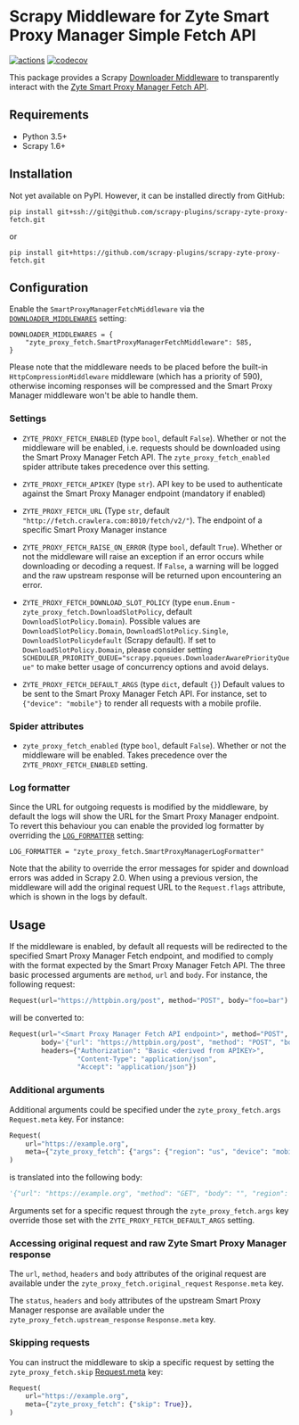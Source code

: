 # Scrapy Middleware for Zyte Smart Proxy Manager Simple Fetch API
[![actions](https://github.com/scrapy-plugins/scrapy-zyte-proxy-fetch/workflows/Build/badge.svg)](https://github.com/scrapy-plugins/scrapy-zyte-proxy-fetch/actions)
[![codecov](https://codecov.io/gh/scrapy-plugins/scrapy-zyte-proxy-fetch/branch/master/graph/badge.svg)](https://codecov.io/gh/scrapy-plugins/scrapy-zyte-proxy-fetch)

This package provides a Scrapy
[Downloader Middleware](https://docs.scrapy.org/en/latest/topics/downloader-middleware.html)
to transparently interact with the
[Zyte Smart Proxy Manager Fetch API](https://docs.zyte.com/smart-proxy-manager/fetch-api.html).


## Requirements

* Python 3.5+
* Scrapy 1.6+


## Installation

Not yet available on PyPI. However, it can be installed directly from GitHub:

`pip install git+ssh://git@github.com/scrapy-plugins/scrapy-zyte-proxy-fetch.git`

or

`pip install git+https://github.com/scrapy-plugins/scrapy-zyte-proxy-fetch.git`


## Configuration

Enable the `SmartProxyManagerFetchMiddleware` via the
[`DOWNLOADER_MIDDLEWARES`](https://docs.scrapy.org/en/latest/topics/settings.html#downloader-middlewares)
setting:

```
DOWNLOADER_MIDDLEWARES = {
    "zyte_proxy_fetch.SmartProxyManagerFetchMiddleware": 585,
}
```

Please note that the middleware needs to be placed before the built-in `HttpCompressionMiddleware`
middleware (which has a priority of 590), otherwise incoming responses will be compressed and the
Smart Proxy Manager middleware won't be able to handle them.

### Settings

* `ZYTE_PROXY_FETCH_ENABLED` (type `bool`, default `False`). Whether or not the middleware will be enabled,
    i.e. requests should be downloaded using the Smart Proxy Manager Fetch API. The `zyte_proxy_fetch_enabled` spider
    attribute takes precedence over this setting.

* `ZYTE_PROXY_FETCH_APIKEY` (type `str`). API key to be used to authenticate against the Smart Proxy Manager endpoint
    (mandatory if enabled)

* `ZYTE_PROXY_FETCH_URL` (Type `str`, default `"http://fetch.crawlera.com:8010/fetch/v2/"`).
    The endpoint of a specific Smart Proxy Manager instance

* `ZYTE_PROXY_FETCH_RAISE_ON_ERROR` (type `bool`, default `True`). Whether or not the middleware will
    raise an exception if an error occurs while downloading or decoding a request. If `False`, a
    warning will be logged and the raw upstream response will be returned upon encountering an error.

* `ZYTE_PROXY_FETCH_DOWNLOAD_SLOT_POLICY` (type `enum.Enum` - `zyte_proxy_fetch.DownloadSlotPolicy`,
    default `DownloadSlotPolicy.Domain`).
    Possible values are `DownloadSlotPolicy.Domain`, `DownloadSlotPolicy.Single`,
    `DownloadSlotPolicydefault` (Scrapy default). If set to `DownloadSlotPolicy.Domain`, please
    consider setting `SCHEDULER_PRIORITY_QUEUE="scrapy.pqueues.DownloaderAwarePriorityQueue"` to
    make better usage of concurrency options and avoid delays.

* `ZYTE_PROXY_FETCH_DEFAULT_ARGS` (type `dict`, default `{}`)
    Default values to be sent to the Smart Proxy Manager Fetch API. For instance, set to `{"device": "mobile"}`
    to render all requests with a mobile profile.

### Spider attributes

* `zyte_proxy_fetch_enabled` (type `bool`, default `False`). Whether or not the middleware will be enabled.
    Takes precedence over the `ZYTE_PROXY_FETCH_ENABLED` setting.

### Log formatter

Since the URL for outgoing requests is modified by the middleware, by default the logs will show
the URL for the Smart Proxy Manager endpoint. To revert this behaviour you can enable the provided
log formatter by overriding the [`LOG_FORMATTER`](https://docs.scrapy.org/en/latest/topics/settings.html#log-formatter)
setting:

```
LOG_FORMATTER = "zyte_proxy_fetch.SmartProxyManagerLogFormatter"
```

Note that the ability to override the error messages for spider and download errors was added
in Scrapy 2.0. When using a previous version, the middleware will add the original request URL
to the `Request.flags` attribute, which is shown in the logs by default.


## Usage

If the middleware is enabled, by default all requests will be redirected to the specified
Smart Proxy Manager Fetch endpoint, and modified to comply with the format expected by the Smart Proxy Manager Fetch API.
The three basic processed arguments are `method`, `url` and `body`.
For instance, the following request:

```python
Request(url="https://httpbin.org/post", method="POST", body="foo=bar")
```

will be converted to:

```python
Request(url="<Smart Proxy Manager Fetch API endpoint>", method="POST",
        body='{"url": "https://httpbin.org/post", "method": "POST", "body": "foo=bar"}',
        headers={"Authorization": "Basic <derived from APIKEY>",
                 "Content-Type": "application/json",
                 "Accept": "application/json"})
```

### Additional arguments

Additional arguments could be specified under the `zyte_proxy_fetch.args` `Request.meta` key. For instance:

```python
Request(
    url="https://example.org",
    meta={"zyte_proxy_fetch": {"args": {"region": "us", "device": "mobile"}}},
)
```

is translated into the following body:

```python
'{"url": "https://example.org", "method": "GET", "body": "", "region": "us", "device": "mobile"}'
```

Arguments set for a specific request through the `zyte_proxy_fetch.args` key override those
set with the `ZYTE_PROXY_FETCH_DEFAULT_ARGS` setting.

### Accessing original request and raw Zyte Smart Proxy Manager response

The `url`, `method`, `headers` and `body` attributes of the original request are available under
the `zyte_proxy_fetch.original_request` `Response.meta` key.

The `status`, `headers` and `body` attributes of the upstream Smart Proxy Manager response are available under
the `zyte_proxy_fetch.upstream_response` `Response.meta` key.

### Skipping requests

You can instruct the middleware to skip a specific request by setting the `zyte_proxy_fetch.skip`
[Request.meta](https://docs.scrapy.org/en/latest/topics/request-response.html#scrapy.http.Request.meta)
key:

```python
Request(
    url="https://example.org",
    meta={"zyte_proxy_fetch": {"skip": True}},
)
```
